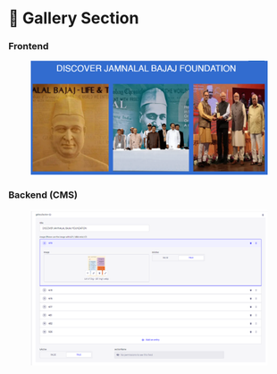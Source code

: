# 📎 Gallery Section

### **Frontend**

<figure><img src="../../../.gitbook/assets/gallery-section.png" alt=""><figcaption></figcaption></figure>

### Backend (CMS)

<figure><img src="../../../.gitbook/assets/gallery-section-cms.png" alt=""><figcaption></figcaption></figure>
